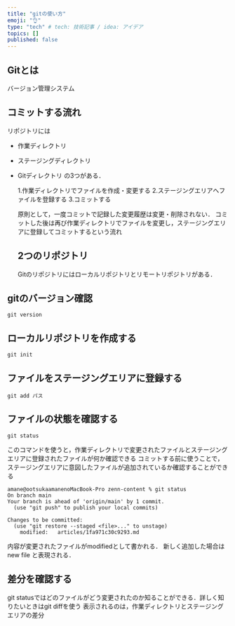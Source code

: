 ```yaml
---
title: "gitの使い方"
emoji: "👌"
type: "tech" # tech: 技術記事 / idea: アイデア
topics: []
published: false
---
```


## Gitとは
バージョン管理システム

## コミットする流れ
リポジトリには
- 作業ディレクトリ
- ステージングディレクトリ
- Gitディレクトリ
  の3つがある．

  1.作業ディレクトリでファイルを作成・変更する
  2.ステージングエリアへファイルを登録する
  3.コミットする

  原則として，一度コミットで記録した変更履歴は変更・削除されない．
  コミットした後は再び作業ディレクトリでファイルを変更し，ステージングエリアに登録してコミットするという流れ

  ## 2つのリポジトリ
  Gitのリポジトリにはローカルリポジトリとリモートリポジトリがある．

## gitのバージョン確認

```
git version
```

## ローカルリポジトリを作成する

```
git init
```

## ファイルをステージングエリアに登録する

```
git add パス
```

## ファイルの状態を確認する

```
git status
```

このコマンドを使うと，作業ディレクトリで変更されたファイルとステージングエリアに登録されたファイルが何か確認できる
コミットする前に使うことで，ステージングエリアに意図したファイルが追加されているか確認することができる

```
amane@ootsukaamanenoMacBook-Pro zenn-content % git status
On branch main
Your branch is ahead of 'origin/main' by 1 commit.
  (use "git push" to publish your local commits)

Changes to be committed:
  (use "git restore --staged <file>..." to unstage)
	modified:   articles/1fa971c30c9293.md
```

内容が変更されたファイルがmodifiedとして書かれる．
新しく追加した場合はnew file と表現される．

## 差分を確認する
git statusではどのファイルがどう変更されたのか知ることができる．詳しく知りたいときはgit diffを使う
表示されるのは，作業ディレクトリとステージングエリアの差分
